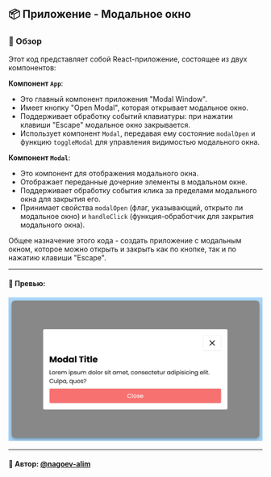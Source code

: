 ## 📦 Приложение - Модальное окно

### 🚀 Обзор
Этот код представляет собой React-приложение, состоящее из двух компонентов:

**Компонент `App`**:

- Это главный компонент приложения "Modal Window".
- Имеет кнопку "Open Modal", которая открывает модальное окно.
- Поддерживает обработку событий клавиатуры: при нажатии клавиши "Escape" модальное окно закрывается.
- Использует компонент `Modal`, передавая ему состояние `modalOpen` и функцию `toggleModal` для управления видимостью модального окна.

**Компонент `Modal`**:

- Это компонент для отображения модального окна.
- Отображает переданные дочерние элементы в модальном окне.
- Поддерживает обработку события клика за пределами модального окна для закрытия его.
- Принимает свойства `modalOpen` (флаг, указывающий, открыто ли модальное окно) и `handleClick` (функция-обработчик для закрытия модального окна).

Общее назначение этого кода - создать приложение с модальным окном, которое можно открыть и закрыть как по кнопке, так и по нажатию клавиши "Escape".

---
#### 🌄 Превью:
![Превью](public/images/preview.jpg)


-----
#### 🙌 Автор: [@nagoev-alim](https://github.com/nagoev-alim)

